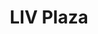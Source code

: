 ---
thumbnail: /images/brokers-and-realtors/portfolio/liv-plaza/thumbnail.jpg
title: LIV Plaza
credit: ATV
order: 6
slides:
  - image: /images/brokers-and-realtors/portfolio/liv-plaza/slide-1.jpg
    proportion: video
  - image: /images/brokers-and-realtors/portfolio/liv-plaza/slide-2.jpg
    proportion: video
  - image: /images/brokers-and-realtors/portfolio/liv-plaza/slide-3.jpg
    proportion: video
  - image: /images/brokers-and-realtors/portfolio/liv-plaza/slide-4.jpg
    proportion: video
---